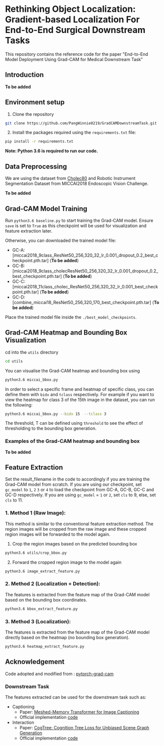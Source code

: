 # Rethinking Object Localization: Gradient-based Localization For End-to-End Surgical Downstream Tasks

This repository contains the reference code for the paper "End-to-End Model Deployment Using Grad-CAM for Medical Downstream Task"


## Introduction

**To be added**


## Environment setup
1. Clone the repository 

```bash
git clone https://github.com/PangWinnie0219/GradCAMDownstreamTask.git
```
2. Install the packages required using the `requirements.txt` file:

```bash
pip install -r requirements.txt 
```

**Note: Python 3.6 is required to run our code.**


## Data Preprocessing

We are using the dataset from [Cholec80](http://camma.u-strasbg.fr/datasets) and Robotic Instrument Segmentation Dataset from MICCAI2018 Endoscopic Vision Challenge.

**To be added**

## Grad-CAM Model Training

Run `python3.6 baseline.py` to start training the Grad-CAM model. Ensure `save` is set to `True` as this checkpoint will be used for visualization and feature extraction later.

Otherwise, you can downloaded the trained model file:

- GC-A: [miccai2018_9class_ResNet50_256,320_32_lr_0.001_dropout_0.2_best_checkpoint.pth.tar] (**To be added**)
- GC-B: [miccai2018_9class_cholecResNet50_256,320_32_lr_0.001_dropout_0.2_best_checkpoint.pth.tar] (**To be added**)
- GC-C: [miccai2018_11class_cholec_ResNet50_256,320_32_lr_0.001_best_checkpoint.pth.tar] (**To be added**)
- GC-D: [combine_miccai18_ResNet50_256,320_170_best_checkpoint.pth.tar] (**To be added**)

Place the trained model file inside the `./best_model_checkpoints`.


## Grad-CAM Heatmap and Bounding Box Visualization

cd into the `utils` directory

```bash
cd utils
```

You can visualise the Grad-CAM heatmap and bounding box using

```bash
python3.6 miccai_bbox.py
```

In order to select a specific frame and heatmap of specific class, you can define them with `bidx` and `tclass` respectively. For example if you want to view the heatmap 
for class 3 of the 15th image in the dataset, you can run the following: 
```bash
python3.6 miccai_bbox.py --bidx 15  --tclass 3
```

The threshold, T can be defined using `threshold` to see the effect of thresholding to the bounding box generation. 


### Examples of the Grad-CAM heatmap and bounding box
**To be added**

## Feature Extraction 
Set the result_filename in the code to accordingly if you are training the Grad-CAM model from scratch. If you are using our checkpoint, set `gc_model` to `1`, `2` `3` or `4`
to load the checkpoint from GC-A, GC-B, GC-C and GC-D respectively. If you are using `gc_model` = `1` or `2`, set `cls` to 9, else, set `cls` to 11.


### 1. Method 1 (Raw Image):

This method is similar to the conventional feature extraction method. 
The region images will be cropped from the raw image and these cropped region images will be forwarded to the model again.

1. Crop the region images based on the predicted bounding box 
```bash
python3.6 utils/crop_bbox.py 
```
2. Forward the cropped region image to the model again
```bash
python3.6 image_extract_feature.py
```

### 2. Method 2 (Localization + Detection):
The features is extracted from the feature map of the Grad-CAM model based on the bounding box coordinates.
```bash
python3.6 bbox_extract_feature.py
```

### 3. Method 3 (Localization):
The features is extracted from the feature map of the Grad-CAM model directly based on the heatmap (no bounding box generation).
```bash
python3.6 heatmap_extract_feature.py
```


    
## Acknowledgement
Code adopted and modified from : [pytorch-grad-cam](https://github.com/jacobgil/pytorch-grad-cam)

### Downstream Task
The features extracted can be used for the downstream task such as:

- Captioning
    * Paper: [Meshed-Memory Transformer for Image Captioning ](https://arxiv.org/abs/1912.08226)
    * Official implementation [code](https://github.com/aimagelab/meshed-memory-transformer)
- Interaction
    * Paper: [CogTree: Cognition Tree Loss for Unbiased Scene Graph Generation](https://arxiv.org/abs/2009.07526)
    * Official implementation [code](https://github.com/CYVincent/Scene-Graph-Transformer-CogTree)
